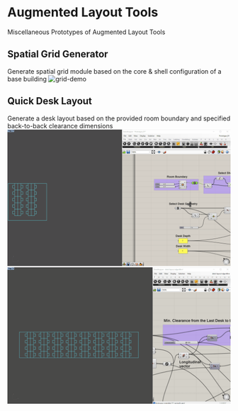 # Augmented Layout Tools
Miscellaneous Prototypes of Augmented Layout Tools

## Spatial Grid Generator
Generate spatial grid module based on the core & shell configuration of a base building
![grid-demo](asset/grid-demo.gif)

## Quick Desk Layout
Generate a desk layout based on the provided room boundary and specified back-to-back clearance dimensions
![desk-demo-01](asset/desk-layout-demo-01.gif)
![desk-demo-02](asset/desk-layout-demo-02.gif)

